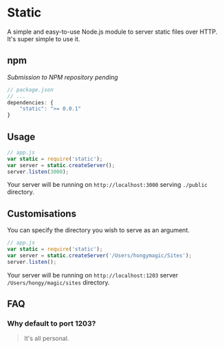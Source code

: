 # Static

A simple and easy-to-use Node.js module to server static files over HTTP. It's
super simple to use it.

## npm

*Submission to NPM repository pending*

```javascript
// package.json
// ...
dependencies: {
	"static": ">= 0.0.1"
}
```

## Usage

```javascript
// app.js
var static = require('static');
var server = static.createServer();
server.listen(3000);
```

Your server will be running on `http://localhost:3000` serving `./public` directory.

## Customisations

You can specify the directory you wish to serve as an argument.

```javascript
// app.js
var static = require('static');
var server = static.createServer('/Users/hongymagic/Sites');
server.listen();
```

Your server will be running on `http://localhost:1203` server `/Users/hongy/magic/sites` directory.

## FAQ

### Why default to port 1203?

> It's all personal.
